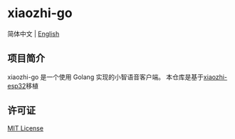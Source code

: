 # xiaozhi-go


简体中文 | [English](README.en.md)

## 项目简介

xiaozhi-go 是一个使用 Golang 实现的小智语音客户端。
本仓库是基于[xiaozhi-esp32](https://github.com/78/xiaozhi-esp32)移植

## 许可证

[MIT License](LICENSE)